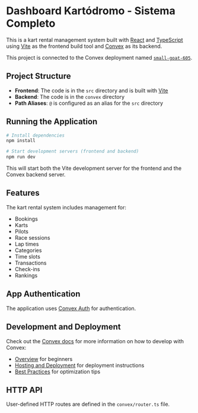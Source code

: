 # Dashboard Kartódromo - Sistema Completo

This is a kart rental management system built with [React](https://react.dev/) and [TypeScript](https://www.typescriptlang.org/) using [Vite](https://vitejs.dev/) as the frontend build tool and [Convex](https://convex.dev) as its backend.

This project is connected to the Convex deployment named [`small-goat-605`](https://dashboard.convex.dev/d/small-goat-605).

## Project Structure

- **Frontend**: The code is in the `src` directory and is built with [Vite](https://vitejs.dev/)
- **Backend**: The code is in the `convex` directory
- **Path Aliases**: `@` is configured as an alias for the `src` directory

## Running the Application

```bash
# Install dependencies
npm install

# Start development servers (frontend and backend)
npm run dev
```

This will start both the Vite development server for the frontend and the Convex backend server.

## Features

The kart rental system includes management for:
- Bookings
- Karts
- Pilots
- Race sessions
- Lap times
- Categories
- Time slots
- Transactions
- Check-ins
- Rankings

## App Authentication

The application uses [Convex Auth](https://auth.convex.dev/) for authentication.

## Development and Deployment

Check out the [Convex docs](https://docs.convex.dev/) for more information on how to develop with Convex:
* [Overview](https://docs.convex.dev/understanding/) for beginners
* [Hosting and Deployment](https://docs.convex.dev/production/) for deployment instructions
* [Best Practices](https://docs.convex.dev/understanding/best-practices/) for optimization tips

## HTTP API

User-defined HTTP routes are defined in the `convex/router.ts` file.
